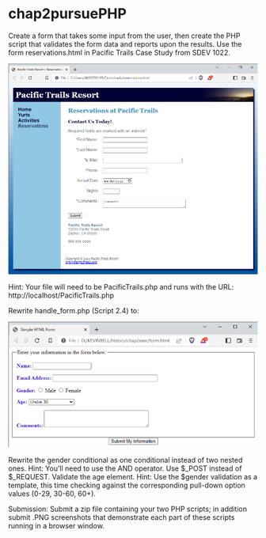 # chap2pursuePHP

Create a form that takes some input from the user, then create the PHP script that validates the form data and reports upon the results.  Use the form reservations.html in Pacific Trails Case Study from SDEV 1022.

![p](https://github.com/bell-kevin/chap2pursuePHP/blob/main/pacificTrailsReservations.PNG)

 Hint: Your file will need to be PacificTrails.php and runs with the URL: http://localhost/PacificTrails.php

 Rewrite handle_form.php (Script 2.4) to:
 
 ![o](https://github.com/bell-kevin/chap2pursuePHP/blob/main/form.PNG)
 
Rewrite the gender conditional  as one conditional instead of two nested ones. Hint: You’ll need to use the AND operator.
Use $_POST instead of $_REQUEST.
Validate the age element. Hint: Use the $gender validation as a template, this time checking against the corresponding pull-down option values (0-29, 30-60, 60+).

Submission: Submit a zip file containing your two PHP scripts; in addition submit .PNG screenshots that demonstrate each part of these scripts running in a browser window.
